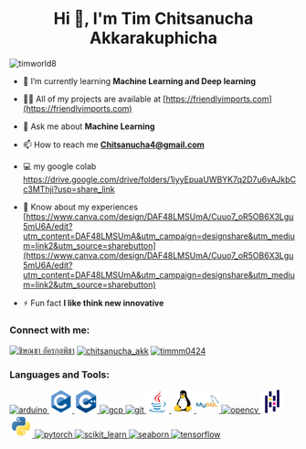 <h1 align="center">Hi 👋, I'm Tim Chitsanucha Akkarakuphicha</h1>


<p align="left"> <img src="https://komarev.com/ghpvc/?username=timworld8&label=Profile%20views&color=0e75b6&style=plastic" alt="timworld8" /> </p>



- 🌱 I’m currently learning **Machine Learning and Deep learning**

- 👨‍💻 All of my projects are available at [https://friendlyimports.com](https://friendlyimports.com)

- 💬 Ask me about **Machine Learning**

- 📫 How to reach me **Chitsanucha4@gmail.com**
- 💻 my google colab  https://drive.google.com/drive/folders/1iyyEpuaUWBYK7q2D7u6vAJkbCc3MThji?usp=share_link 

- 📄 Know about my experiences [https://www.canva.com/design/DAF48LMSUmA/Cuuo7_oR5OB6X3Lgu5mU6A/edit?utm_content=DAF48LMSUmA&utm_campaign=designshare&utm_medium=link2&utm_source=sharebutton](https://www.canva.com/design/DAF48LMSUmA/Cuuo7_oR5OB6X3Lgu5mU6A/edit?utm_content=DAF48LMSUmA&utm_campaign=designshare&utm_medium=link2&utm_source=sharebutton)

- ⚡ Fun fact **I like think new innovative**

<h3 align="left">Connect with me:</h3>
<p align="left">
<a href="https://fb.com/ชิษณุชา อัครกุลพิชา" target="blank"><img align="center" src="https://raw.githubusercontent.com/rahuldkjain/github-profile-readme-generator/master/src/images/icons/Social/facebook.svg" alt="ชิษณุชา อัครกุลพิชา" height="30" width="40" /></a>
<a href="https://instagram.com/chitsanucha_akk" target="blank"><img align="center" src="https://raw.githubusercontent.com/rahuldkjain/github-profile-readme-generator/master/src/images/icons/Social/instagram.svg" alt="chitsanucha_akk" height="30" width="40" /></a>
<a href="https://discord.gg/timmm0424" target="blank"><img align="center" src="https://raw.githubusercontent.com/rahuldkjain/github-profile-readme-generator/master/src/images/icons/Social/discord.svg" alt="timmm0424" height="30" width="40" /></a>
</p>

<h3 align="left">Languages and Tools:</h3>
<p align="left"> <a href="https://www.arduino.cc/" target="_blank" rel="noreferrer"> <img src="https://cdn.worldvectorlogo.com/logos/arduino-1.svg" alt="arduino" width="40" height="40"/> </a> <a href="https://www.cprogramming.com/" target="_blank" rel="noreferrer"> <img src="https://raw.githubusercontent.com/devicons/devicon/master/icons/c/c-original.svg" alt="c" width="40" height="40"/> </a> <a href="https://www.w3schools.com/cpp/" target="_blank" rel="noreferrer"> <img src="https://raw.githubusercontent.com/devicons/devicon/master/icons/cplusplus/cplusplus-original.svg" alt="cplusplus" width="40" height="40"/> </a> <a href="https://cloud.google.com" target="_blank" rel="noreferrer"> <img src="https://www.vectorlogo.zone/logos/google_cloud/google_cloud-icon.svg" alt="gcp" width="40" height="40"/> </a> <a href="https://git-scm.com/" target="_blank" rel="noreferrer"> <img src="https://www.vectorlogo.zone/logos/git-scm/git-scm-icon.svg" alt="git" width="40" height="40"/> </a> <a href="https://www.java.com" target="_blank" rel="noreferrer"> <img src="https://raw.githubusercontent.com/devicons/devicon/master/icons/java/java-original.svg" alt="java" width="40" height="40"/> </a> <a href="https://www.linux.org/" target="_blank" rel="noreferrer"> <img src="https://raw.githubusercontent.com/devicons/devicon/master/icons/linux/linux-original.svg" alt="linux" width="40" height="40"/> </a> <a href="https://www.mysql.com/" target="_blank" rel="noreferrer"> <img src="https://raw.githubusercontent.com/devicons/devicon/master/icons/mysql/mysql-original-wordmark.svg" alt="mysql" width="40" height="40"/> </a> <a href="https://opencv.org/" target="_blank" rel="noreferrer"> <img src="https://www.vectorlogo.zone/logos/opencv/opencv-icon.svg" alt="opencv" width="40" height="40"/> </a> <a href="https://pandas.pydata.org/" target="_blank" rel="noreferrer"> <img src="https://raw.githubusercontent.com/devicons/devicon/2ae2a900d2f041da66e950e4d48052658d850630/icons/pandas/pandas-original.svg" alt="pandas" width="40" height="40"/> </a> <a href="https://www.python.org" target="_blank" rel="noreferrer"> <img src="https://raw.githubusercontent.com/devicons/devicon/master/icons/python/python-original.svg" alt="python" width="40" height="40"/> </a> <a href="https://pytorch.org/" target="_blank" rel="noreferrer"> <img src="https://www.vectorlogo.zone/logos/pytorch/pytorch-icon.svg" alt="pytorch" width="40" height="40"/> </a> <a href="https://scikit-learn.org/" target="_blank" rel="noreferrer"> <img src="https://upload.wikimedia.org/wikipedia/commons/0/05/Scikit_learn_logo_small.svg" alt="scikit_learn" width="40" height="40"/> </a> <a href="https://seaborn.pydata.org/" target="_blank" rel="noreferrer"> <img src="https://seaborn.pydata.org/_images/logo-mark-lightbg.svg" alt="seaborn" width="40" height="40"/> </a> <a href="https://www.tensorflow.org" target="_blank" rel="noreferrer"> <img src="https://www.vectorlogo.zone/logos/tensorflow/tensorflow-icon.svg" alt="tensorflow" width="40" height="40"/> </a> </p>




